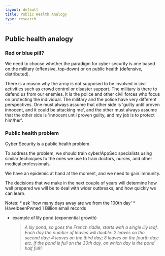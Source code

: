```yaml
---
layout: default
title: Public Health Analogy
type: research
---
```


## Public health analogy

### Red or blue pill?

We need to choose whether the paradigm for cyber security is one based on the military (offensive, top-down) or on public health (defensive, distributed).

There is a reason why the army is not supposed to be involved in civil activities such as crowd control or disaster support. The military is there to defend us from our enemies. It is the police and other civil forces who focus on protecting the individual.
The military and the police have very different perspectives. One must always assume that other side is 'guilty until proven innocent, and it could be attacking me', and the other must always assume that the other side is 'innocent until proven guilty, and my job is to protect him/her'.

### Public health problem

Cyber Security is a public health problem.

To address the problem, we should train cyber/AppSec specialists using similar techniques to the ones we use to train doctors, nurses, and other medical professionals.

We have an epidemic at hand at the moment, and we need to gain immunity.

The decisions that we make in the next couple of years will determine how well prepared we will be to deal with wider outbreaks, and how quickly we can learn.


Notes:
    * ask 'how many days away are we from the 100th day'
      * HaveIbeenPwned 1 Billion email records
  * example of lily pond (exponential growth)
    > _A lily pond, so goes the French riddle, starts with a single lily leaf. Each day the number of leaves will double:  2 leaves on the second day; 4 leaves on the third day; 8 leaves on the fourth day; etc. If the pond is full on the 30th day, on which day is the pond half full?_
